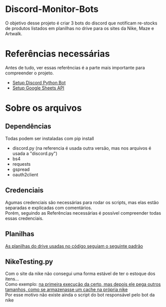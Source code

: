 # Discord-Monitor-Bots
O objetivo desse projeto é criar 3 bots do discord que notificam re-stocks de produtos listados em planilhas no drive para os sites da Nike, Maze e Artwalk.

# Referências necessárias
Antes de tudo, ver essas referências é a parte mais importante para compreender o projeto.
- [Setup Discord Python Bot](https://www.youtube.com/playlist?list=PLqq1dWUDSxy4g1B3h12qPnHb0QsI6T7XG)
- [Setup Google Sheets API](https://youtu.be/cnPlKLEGR7E)

# Sobre os arquivos
## Dependências
Todas podem ser instaladas com pip install
- discord.py (na referencia é usada outra versão, mas nos arquivos é usada a "discord.py")
- bs4
- requests
- gspread
- oauth2client
## Credenciais
Agumas credenciais são necessárias para rodar os scripts, mas elas estão separadas e explicadas com comentários. <br>
Porém, seguindo as Referências necessárias é possível compreender todas essas credenciais.
## Planilhas
[As planilhas do drive usadas no código seguiam o seguinte padrão](https://prnt.sc/upntb4)
## NikeTesting.py
Com o site da nike não consegui uma forma estável de ter o estoque dos itens... <br>
Como exemplo: [na primeira execução da certo, mas depois ele pega outros tamanhos, como se armazenasse um cache na própria nike](https://prnt.sc/upnoac) <br>
Por esse motivo não existe ainda o script do bot responsável pelo bot da nike
